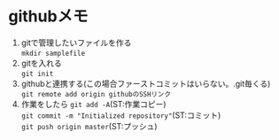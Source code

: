 # githubメモ
1. gitで管理したいファイルを作る  
`mkdir samplefile`  
2. gitを入れる  
`git init`  
3. githubと連携する(この場合ファーストコミットはいらない。.git毎くる)  
`git remote add origin githubのSSHリンク`  
4. 作業をしたら
`git add -A`(ST:作業コピー)  
`git commit -m "Initialized repository"`(ST:コミット)  
`git push origin master`(ST:プッシュ)  

